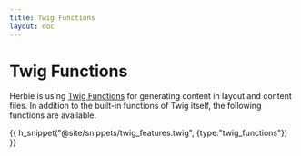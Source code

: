 ```yaml
---
title: Twig Functions
layout: doc
---
```


# Twig Functions

Herbie is using [Twig Functions](https://twig.symfony.com/doc/3.x/functions/index.html) for generating content in layout and content files.
In addition to the built-in functions of Twig itself, the following functions are available.

{{ h_snippet("@site/snippets/twig_features.twig", {type:"twig_functions"}) }}
